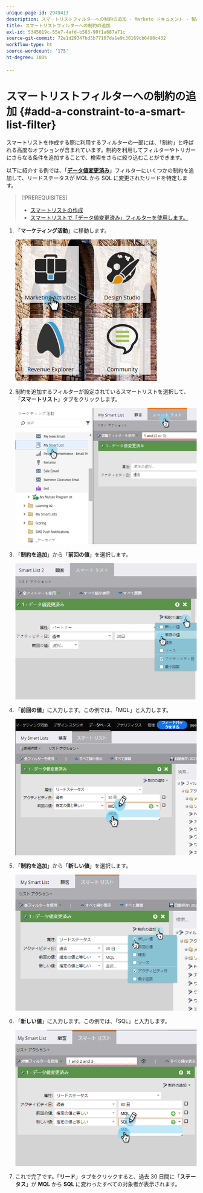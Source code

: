 ```yaml
---
unique-page-id: 2949413
description: スマートリストフィルターへの制約の追加 - Marketo ドキュメント - 製品ドキュメント
title: スマートリストフィルターへの制約の追加
exl-id: 5345019c-55e7-4afd-b583-90f1a687a71c
source-git-commit: 72e1d29347bd5b77107da1e9c30169cb6490c432
workflow-type: ht
source-wordcount: '175'
ht-degree: 100%

---
```


# スマートリストフィルターへの制約の追加 {#add-a-constraint-to-a-smart-list-filter}

スマートリストを作成する際に利用するフィルターの一部には、「制約」と呼ばれる高度なオプションが含まれています。制約を利用してフィルターやトリガーにさらなる条件を追加することで、検索をさらに絞り込むことができます。

以下に紹介する例では、「**[データ値変更済み](/help/marketo/product-docs/core-marketo-concepts/smart-campaigns/flow-actions/change-data-value.md)**」フィルターにいくつかの制約を追加して、リードステータスが MQL から SQL に変更されたリードを特定します。

>[!PREREQUISITES]
>
>* [スマートリストの作成](/help/marketo/product-docs/core-marketo-concepts/smart-lists-and-static-lists/creating-a-smart-list/create-a-smart-list.md)
>* [スマートリストで「データ値変更済み」フィルターを使用します。](/help/marketo/product-docs/core-marketo-concepts/smart-lists-and-static-lists/using-smart-lists/use-the-data-value-changed-filter-in-a-smart-list.md)
>


1. 「**マーケティング活動**」に移動します。

   ![](assets/ma-1.png)

1. 制約を追加するフィルターが設定されているスマートリストを選択して、「**スマートリスト**」タブをクリックします。

   ![](assets/two-3.png)

1. 「**制約を追加**」から「**前回の値**」を選択します。

   ![](assets/three-3.png)

1. 「**前回の値**」に入力します。この例では、「MQL」と入力します。

   ![](assets/four-2.png)

1. 「**制約を追加**」から「**新しい値**」を選択します。

   ![](assets/five.png)

1. 「**新しい値**」に入力します。この例では、「SQL」と入力します。

   ![](assets/six.png)

1. これで完了です。「**リード**」タブをクリックすると、過去 30 日間に「**ステータス**」が **MQL** から **SQL** に変わったすべての対象者が表示されます。
